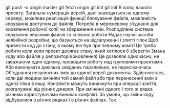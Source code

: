 git push -o origin master
git fetch origin
git init
git init
В папці вашого проекту.
Загальна нумерація версій, дані знаходяться на одному сервері, можлива реалізація функції блокування файлів, можливість керування доступом до файлів.
Потреба в мережевому з‘єднанні для оновлення робочої копії  чи збереження змін.
Розподілена система керування версіями файлів та спільної роботи
Надає гнучкі засоби нелінійної розробки, що базуються на відгалуженні і злитті гілок
Щоб привести код до стану, в якому він був при певному коміті
Це треба робити коли коли проект досягає стану, який хотілося б зберегти
Змана коду або файлів у репозиторії(оновлення)
Це дозволяє одночасно, не заважаючи один одному, проводити роботу над груповими проєктами. Або виконувати декілька завданнь паралельно, не пересікаючись
Об'єднання незалежних змін до єдиної версії документа.  Здійснюється, коли дві людини змінили той самий файл або при перенесенні змін з однієї гілки в іншу.
Конфлікти можуть виникнути при операції злиття, розгалужені від різних джерел. При зміненні одного і того ж рядка різними користувачами виникає конфлікт.
За умови, що зміни коду відбувалися в різних рядках і в різних файлах.
Так.
